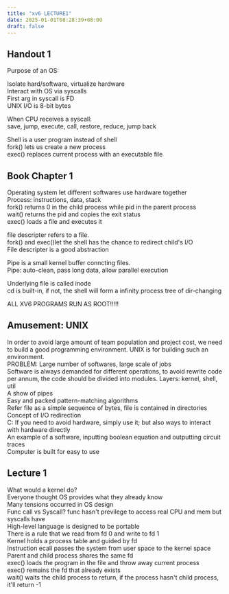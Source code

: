 ```yaml
---
title: "xv6 LECTURE1"
date: 2025-01-01T08:28:39+08:00
draft: false
---
```


## Handout 1

Purpose of an OS:

Isolate hard/software, virtualize hardware  
Interact with OS via syscalls  
First arg in syscall is FD  
UNIX I/O is 8-bit bytes  

When CPU receives a syscall:  
save, jump, execute, call, restore, reduce, jump back  

Shell is a user program instead of shell  
fork() lets us create a new process  
exec() replaces current process with an executable file  

## Book Chapter 1

Operating system let different softwares use hardware together  
Process: instructions, data, stack  
fork() returns 0 in the child process while pid in the parent process  
wait() returns the pid and copies the exit status  
exec() loads a file and executes it  

file descripter refers to a file.  
fork() and exec()let the shell has the chance to redirect child's I/O  
File descripter is a good abstraction  

Pipe is a small kernel buffer conncting files.  
Pipe: auto-clean, pass long data, allow parallel execution  

Underlying file is called inode  
cd is built-in, if not, the shell will form a infinity process tree of dir-changing  

ALL XV6 PROGRAMS RUN AS ROOT!!!!!  

## Amusement: UNIX

In order to avoid large amount of team population and project cost, we need to build a good programming environment. UNIX is for building such an environment.  
PROBLEM: Large number of softwares, large scale of jobs  
Software is always demanded for different operations, to avoid rewrite code per annum, the code should be divided into modules.
Layers: kernel, shell, util  
A show of pipes  
Easy and packed pattern-matching algorithms  
Refer file as a simple sequence of bytes, file is contained in directories  
Concept of I/O redirection  
C: If you need to avoid hardware, simply use it; but also ways to interact with hardware directly  
An example of a software, inputting boolean equation and outputting circuit traces  
Computer is built for easy to use  

## Lecture 1

What would a kernel do?  
Everyone thought OS provides what they already know  
Many tensions occurred in OS design  
Func call vs Syscall? func hasn't previlege to access real CPU and mem but syscalls have  
High-level language is designed to be portable  
There is a rule that we read from fd 0 and write to fd 1  
Kernel holds a process table and guided by fd  
Instruction ecall passes the system from user space to the kernel space  
Parent and child process shares the same fd  
exec() loads the program in the file and throw away current process  
exec() remains the fd that already exists  
wait() waits the child process to return, if the process hasn't child process, it'll return -1  